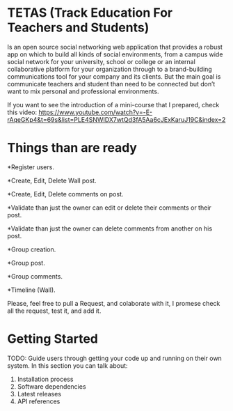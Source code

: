 # TETAS (Track Education For Teachers and Students)

Is an open source social networking web application that provides a robust app on which to build all kinds of social environments, from a campus wide social network for your university, school or college or an internal collaborative platform for your organization through to a brand-building communications tool for your company and its clients. But the main goal is communicate teachers and student than need to be connected but don’t want to mix personal and professional environments.

If you want to see the introduction of a mini-course that I prepared, check this video: https://www.youtube.com/watch?v=-E-rAqeGKp4&t=69s&list=PLE4SNWIDX7wtQd3fA5Aa6cJExKaruJ19C&index=2

# Things than are ready

*Register users.

*Create, Edit, Delete Wall post.

*Create, Edit, Delete comments on post.

*Validate than just the owner can edit or delete their comments or their post.

*Validate than just the owner can delete comments from another on his post.

*Group creation.

*Group post.

*Group comments.

*Timeline (Wall).

 
 Please, feel free to pull a Request, and colaborate with it, I promese check all the request, test it, and add it.
 
 
 


# Getting Started
TODO: Guide users through getting your code up and running on their own system. In this section you can talk about:
1.	Installation process
2.	Software dependencies
3.	Latest releases
4.	API references

 
